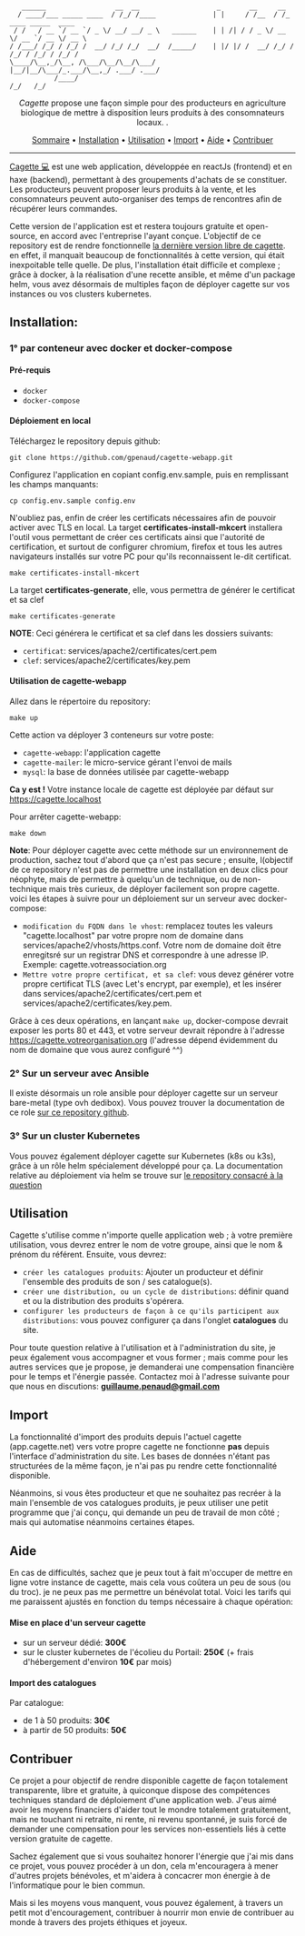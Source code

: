 ```

   ______                 __  __                   _       __     __                    
  / ____/___ _____ ____  / /_/ /____              | |     / /__  / /_  ____ _____  ____
 / /   / __ `/ __ `/ _ \/ __/ __/ _ \   ______    | | /| / / _ \/ __ \/ __ `/ __ \/ __ \
/ /___/ /_/ / /_/ /  __/ /_/ /_/  __/  /_____/    | |/ |/ /  __/ /_/ / /_/ / /_/ / /_/ /
\____/\__,_/\__, /\___/\__/\__/\___/              |__/|__/\___/_.___/\__,_/ .___/ .___/
           /____/                                                        /_/   /_/      

```

<p align="center">
  <i>Cagette</i> propose une façon simple pour des producteurs en agriculture biologique de mettre à disposition leurs produits à des consomnateurs locaux. .
</p>

<p align="center">
  <a href="#sommaire">Sommaire</a> •
  <a href="#installation">Installation</a> •
  <a href="#utilisation">Utilisation</a> •
  <a href="#import">Import</a> •
  <a href="#aide">Aide</a> •
  <a href="#contribuer">Contribuer</a>

</p>

---

[Cagette 💻](https://github/gpenaud/cagette-webapp) est une web application, développée en reactJs (frontend) et en haxe (backend), permettant à des groupements d'achats de se constituer. Les producteurs peuvent proposer leurs produits à la vente, et les consomnateurs peuvent auto-organiser des temps de rencontres afin de récupérer leurs commandes.

Cette version de l'application est et restera toujours gratuite et open-source, en accord avec l'entreprise l'ayant conçue. L'objectif de ce repository est de rendre fonctionnelle [la dernière version libre de cagette](https://github.com/CagetteNet/cagette/releases/tag/last_full_haxe_cagette). en effet, il manquait beaucoup de fonctionnalités à cette version, qui était inexpoitable telle quelle. De plus, l'installation était difficile et complexe ; grâce à docker, à la réalisation d'une recette ansible, et même d'un package helm, vous avez désormais de multiples façon de déployer cagette sur vos instances ou vos clusters kubernetes.    

## Installation:

### 1° par conteneur avec docker et docker-compose

#### Pré-requis
* `docker`
* `docker-compose`

#### Déploiement en local

Téléchargez le repository depuis github:
```
git clone https://github.com/gpenaud/cagette-webapp.git
```

Configurez l'application en copiant config.env.sample, puis en remplissant les champs manquants:
```
cp config.env.sample config.env
```

N'oubliez pas, enfin de créer les certificats nécessaires afin de pouvoir activer avec TLS en local.
La target **certificates-install-mkcert** installera l'outil vous permettant de créer ces certificats
ainsi que l'autorité de certification, et surtout de configurer chromium, firefox et tous les autres
navigateurs installés sur votre PC pour qu'ils reconnaissent le-dit certificat.
```
make certificates-install-mkcert
```

La target **certificates-generate**, elle, vous permettra de générer le certificat et sa clef
```
make certificates-generate
```

**NOTE**: Ceci générera le certificat et sa clef dans les dossiers suivants:
* `certificat`: services/apache2/certificates/cert.pem
* `clef`: services/apache2/certificates/key.pem




#### Utilisation de cagette-webapp

Allez dans le répertoire du repository:
```
make up
```

Cette action va déployer 3 conteneurs sur votre poste:
* `cagette-webapp`: l'application cagette
* `cagette-mailer`: le micro-service gérant l'envoi de mails
* `mysql`: la base de données utilisée par cagette-webapp

**Ca y est !** Votre instance locale de cagette est déployée par défaut sur https://cagette.localhost

Pour arrêter cagette-webapp:
```
make down
```

**Note**: Pour déployer cagette avec cette méthode sur un environnement de production, sachez tout d'abord que ça n'est pas secure ; ensuite, l(objectif de ce repository n'est pas de permettre une installation en deux clics pour néophyte, mais de permettre à quelqu'un de technique, ou de non-technique mais très curieux, de déployer facilement son propre cagette. voici les étapes à suivre pour un déploiement sur un serveur avec docker-compose:
* `modification du FQDN dans le vhost`: remplacez toutes les valeurs "cagette.localhost" par votre propre nom de domaine dans services/apache2/vhosts/https.conf. Votre nom de domaine doit être enregitsré sur un registrar DNS et correspondre à une adresse IP. Exemple: cagette.votreassociation.org
* `Mettre votre propre certificat, et sa clef`: vous devez générer votre propre certificat TLS (avec Let's encrypt, par exemple), et les insérer dans services/apache2/certificates/cert.pem et services/apache2/certificates/key.pem.

Grâce à ces deux opérations, en lançant `make up`, docker-compose devrait exposer les ports 80 et 443, et votre serveur devrait répondre à l'adresse https://cagette.votreorganisation.org (l'adresse dépend évidemment du nom de domaine que vous aurez configuré ^^)

### 2° Sur un serveur avec Ansible

Il existe désormais un role ansible pour déployer cagette sur un serveur bare-metal (type ovh dedibox). Vous pouvez trouver la documentation de ce role [sur ce repository github](https://github.com/gpenaud/ansible-role-cagette).

### 3° Sur un cluster Kubernetes

Vous pouvez également déployer cagette sur Kubernetes (k8s ou k3s), grâce à un rôle helm spécialement développé pour ça. La documentation relative au déploiement via helm se trouve sur [le repository consacré à la question](https://github.com/gpenaud/helm-cagette)

## Utilisation

Cagette s'utilise comme n'importe quelle application web ; à votre première utilisation, vous devrez entrer le nom de votre groupe, ainsi que le nom & prénom du référent. Ensuite, vous devrez:

* `créer les catalogues produits`: Ajouter un producteur et définir l'ensemble des produits de son / ses catalogue(s).  
* `créer une distribution, ou un cycle de distributions`: définir quand et ou la distribution des produits s'opérera.  
* `configurer les producteurs de façon à ce qu'ils participent aux distributions`: vous pouvez configurer ça dans l'onglet **catalogues** du site.

Pour toute question relative à l'utilisation et à l'administration du site, je peux également vous accompagner et vous former ; mais comme pour les autres services que je propose, je demanderai une compensation financière pour le temps et l'énergie passée. Contactez moi à l'adresse suivante pour que nous en discutions: **guillaume.penaud@gmail.com**

## Import

La fonctionnalité d'import des produits depuis l'actuel cagette (app.cagette.net) vers votre propre cagette ne fonctionne **pas** depuis l'interface d'administration du site. Les bases de données n'étant pas structurées de la même façon, je n'ai pas pu rendre cette fonctionnalité disponible.

Néanmoins, si vous êtes producteur et que ne souhaitez pas recréer à la main l'ensemble de vos catalogues produits, je peux utiliser une petit programme que j'ai conçu, qui demande un peu de travail de mon côté ; mais qui automatise néanmoins certaines étapes.

## Aide

En cas de difficultés, sachez que je peux tout à fait m'occuper de mettre en ligne votre instance de cagette, mais cela vous coûtera un peu de sous (ou du troc). je ne peux pas me permettre un bénévolat total. Voici les tarifs qui me paraissent ajustés en fonction du temps nécessaire à chaque opération:

#### Mise en place d'un serveur cagette
* sur un serveur dédié: **300€**
* sur le cluster kubernetes de l'écolieu du Portail: **250€** (+ frais d'hébergement d'environ **10€** par mois)

#### Import des catalogues
Par catalogue:
* de 1 à 50 produits: **30€**
* à partir de 50 produits: **50€**

## Contribuer

Ce projet a pour objectif de rendre disponible cagette de façon totalement transparente, libre et gratuite, à quiconque dispose des compétences techniques standard de déploiement d'une application web. J'eus aimé avoir les moyens financiers d'aider tout le mondre totalement gratuitement, mais ne touchant ni retraite, ni rente, ni revenu spontanné, je suis forcé de demander une compensation pour les services non-essentiels liés à cette version gratuite de cagette.

Sachez également que si vous souhaitez honorer l'énergie que j'ai mis dans ce projet, vous pouvez procéder à un don, cela m'encouragera à mener d'autres projets bénévoles, et m'aidera à concacrer mon énergie à de l'informatique pour le bien commun.

Mais si les moyens vous manquent, vous pouvez également, à travers un petit mot d'encouragement, contribuer à nourrir mon envie de contribuer au monde à travers des projets éthiques et joyeux.

